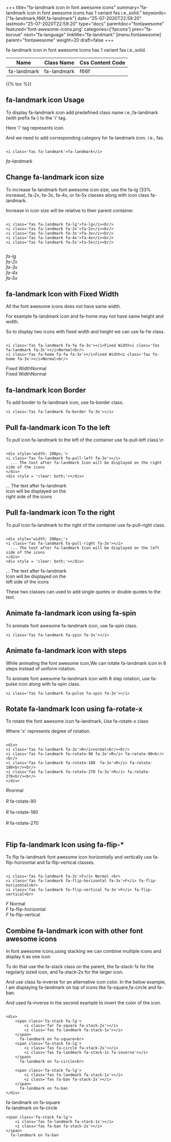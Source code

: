 +++
title="fa-landmark icon in font awesome icons"
summary="fa-landmark icon in font awesome icons has 1 variant fas i.e.,solid."
keywords=["fa-landmark,f66f,fa-landmark"]
date="25-07-2020T22:59:20"
lastmod="25-07-2020T22:59:20"
type="docs"
parentdoc="fontawesome"
featured='font-awesome-icons.png'
categories=['faicons']
prev="fa-korvue"
next="fa-language"
linktitle="fa-landmark"
[menu.fontawesome]
parent="fontawesome"
weight=20
draft=false
+++


fa-landmark icon in font awesome icons has 1 variant fas i.e.,solid.

<div class='table-responsive'><table class='table'><thead><tr><th>Name</th><th>Class Name</th><th>Css Content Code</th></tr></thead><tbody><tr><td>fa-landmark</td><td>fa-landmark</td><td>f66f</td></tr></tbody></table></div>


{{% toc %}}


## fa-landmark icon Usage

To display fa-landmark icon add predefined class name i.e.,fa-landmark (with prefix fa-) to the 'i' tag.

Here 'i' tag represents icon.

And we need to add corresponding category for fa-landmark icon. i.e., fas.


```

<i class='fas fa-landmark'>fa-landmark</i>
```

<i class='fas fa-landmark'>fa-landmark</i>




## Change fa-landmark icon size
To increase fa-landmark font awesome icon size, use the fa-lg (33% increase), fa-2x, fa-3x, fa-4x, or fa-5x classes along with icon class fa-landmark.

Increase in icon size will be relative to their parent container. 

```

<i class='fas fa-landmark fa-lg'>fa-lg</i><br/>
<i class='fas fa-landmark fa-2x'>fa-2x</i><br/>
<i class='fas fa-landmark fa-3x'>fa-3x</i><br/>
<i class='fas fa-landmark fa-4x'>fa-4x</i><br/>
<i class='fas fa-landmark fa-5x'>fa-5x</i><br/>
            
```

<i class='fas fa-landmark fa-lg'>fa-lg</i><br/>
<i class='fas fa-landmark fa-2x'>fa-2x</i><br/>
<i class='fas fa-landmark fa-3x'>fa-3x</i><br/>
<i class='fas fa-landmark fa-4x'>fa-4x</i><br/>
<i class='fas fa-landmark fa-5x'>fa-5x</i><br/>
            



## fa-landmark Icon with Fixed Width 

All the font awesome icons does not have same width.

For example fa-landmark icon and fa-home may not have same height and width.

So to display two icons with fixed width and height we can use fa-fw class.


```

<i class='fas fa-landmark fa-fw fa-3x'></i>Fixed Width<i class='fas fa-landmark fa-3x'></i>Normal<br/>
<i class='fas fa-home fa-fw fa-3x'></i>Fixed Width<i class='fas fa-home fa-3x'></i>Normal<br/>
```

<i class='fas fa-landmark fa-fw fa-3x'></i>Fixed Width<i class='fas fa-landmark fa-3x'></i>Normal<br/>
<i class='fas fa-home fa-fw fa-3x'></i>Fixed Width<i class='fas fa-home fa-3x'></i>Normal<br/>



## fa-landmark Icon Border 

To add border to fa-landmark icon, use fa-border class.


```
<i class='fas fa-landmark fa-border fa-3x'></i>

```
<i class='fas fa-landmark fa-border fa-3x'></i>





## Pull fa-landmark icon To the left

To pull icon fa-landmark to the left of the container use fa-pull-left class.\n

```

<div style='width: 200px;'>
<i class='fas fa-landmark fa-pull-left fa-3x'></i>
  ... The text after fa-landmark Icon will be displayed on the right side of the icons
</div>
<div style = 'clear: both;'></div>
```

<div style='width: 200px;'>
<i class='fas fa-landmark fa-pull-left fa-3x'></i>
  ... The text after fa-landmark Icon will be displayed on the right side of the icons
</div>
<div style = 'clear: both;'></div>




## Pull fa-landmark icon To the right
To pull icon fa-landmark to the right of the container use fa-pull-right class.

```

<div style='width: 200px;'>
<i class='fas fa-landmark fa-pull-right fa-3x'></i>
  ... The text after fa-landmark Icon will be displayed on the left side of the icons
</div>
<div style = 'clear: both;'></div>
```

<div style='width: 200px;'>
<i class='fas fa-landmark fa-pull-right fa-3x'></i>
  ... The text after fa-landmark Icon will be displayed on the left side of the icons
</div>
<div style = 'clear: both;'></div>

These two classes can used to add single quotes or double quotes to the text.


## Animate fa-landmark icon using fa-spin
To animate font awesome fa-landmark icon, use fa-spin class.

```
<i class='fas fa-landmark fa-spin fa-3x'></i>
```
<i class='fas fa-landmark fa-spin fa-3x'></i>




## Animate fa-landmark icon with steps
While animating the font awesome icon,We can rotate fa-landmark icon in 8 steps instead of uniform rotation.

To animate font awesome fa-landmark icon with 8 step rotation, use fa-pulse icon along with fa-spin class.


```
<i class='fas fa-landmark fa-pulse fa-spin fa-3x'></i>

```
<i class='fas fa-landmark fa-pulse fa-spin fa-3x'></i>





## Rotate fa-landmark Icon using fa-rotate-x
To rotate the font awesome icon fa-landmark, Use fa-rotate-x class

Where 'x' represents degree of rotation.


```

<div>
<i class='fas fa-landmark fa-3x'>R</i>normal<br/><br/>
<i class='fas fa-landmark fa-rotate-90 fa-3x'>R</i> fa-rotate-90<br/><br/> 
<i class='fas fa-landmark fa-rotate-180  fa-3x'>R</i> fa-rotate-180<br/><br/> 
<i class='fas fa-landmark fa-rotate-270 fa-3x'>R</i> fa-rotate-270<br/><br/>
</div>
```

<div>
<i class='fas fa-landmark fa-3x'>R</i>normal<br/><br/>
<i class='fas fa-landmark fa-rotate-90 fa-3x'>R</i> fa-rotate-90<br/><br/> 
<i class='fas fa-landmark fa-rotate-180  fa-3x'>R</i> fa-rotate-180<br/><br/> 
<i class='fas fa-landmark fa-rotate-270 fa-3x'>R</i> fa-rotate-270<br/><br/>
</div>




## Flip fa-landmark Icon using fa-flip-*
To flip fa-landmark font awesome icon horizontally and vertically use fa-flip-horizontal and fa-flip-vertical classes. 

```

<i class='fas fa-landmark fa-3x'>F</i> Normal <br>
<i class='fas fa-landmark fa-flip-horizontal fa-3x'>F</i> fa-flip-horizontal<br>
<i class='fas fa-landmark fa-flip-vertical fa-3x'>F</i> fa-flip-vertical<br>
```

<i class='fas fa-landmark fa-3x'>F</i> Normal <br>
<i class='fas fa-landmark fa-flip-horizontal fa-3x'>F</i> fa-flip-horizontal<br>
<i class='fas fa-landmark fa-flip-vertical fa-3x'>F</i> fa-flip-vertical<br>




## Combine fa-landmark icon with other font awesome icons
In font awesome icons,using stacking we can combine multiple icons and display it as one icon 

To do that use the fa-stack class on the parent, the fa-stack-1x for the regularly sized icon, and fa-stack-2x for the larger icon.

And use class fa-inverse for an alternative icon color. 
In the below example, I am displaying fa-landmark on top of icons like fa-square,fa-circle and fa-ban.

And used fa-inverse in the second example to invert the color of the icon.

```

<div>
    <span class='fa-stack fa-lg'>
        <i class='far fa-square fa-stack-2x'></i>
        <i class='fas fa-landmark fa-stack-1x'></i>
    </span>
      fa-landmark on fa-square<br>
    <span class='fa-stack fa-lg'>
        <i class='fas fa-circle fa-stack-2x'></i>
        <i class='fas fa-landmark fa-stack-1x fa-inverse'></i>
    </span>
      fa-landmark on fa-circle<br>

    <span class='fa-stack fa-lg'>
        <i class='fas fa-landmark fa-stack-1x'></i>
        <i class='fas fa-ban fa-stack-2x'></i>
    </span>
      fa-landmark on fa-ban
</div>
```

<div>
    <span class='fa-stack fa-lg'>
        <i class='far fa-square fa-stack-2x'></i>
        <i class='fas fa-landmark fa-stack-1x'></i>
    </span>
      fa-landmark on fa-square<br>
    <span class='fa-stack fa-lg'>
        <i class='fas fa-circle fa-stack-2x'></i>
        <i class='fas fa-landmark fa-stack-1x fa-inverse'></i>
    </span>
      fa-landmark on fa-circle<br>

    <span class='fa-stack fa-lg'>
        <i class='fas fa-landmark fa-stack-1x'></i>
        <i class='fas fa-ban fa-stack-2x'></i>
    </span>
      fa-landmark on fa-ban
</div>






